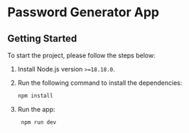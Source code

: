 # Password Generator App

## Getting Started

To start the project, please follow the steps below:

1. Install Node.js version `>=18.18.0`.
2. Run the following command to install the dependencies:
   
   ```bash
   npm install
   ```
3. Run the app:
    ```bash
     npm run dev
     ```
